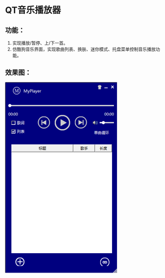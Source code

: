 QT音乐播放器
===
## 功能：
1. 实现播放/暂停、上/下一首。
2. 仿酷狗音乐界面，实现歌曲列表、换肤、迷你模式、托盘菜单控制音乐播放功能。

## 效果图：

![](README.assets/效果图.png)